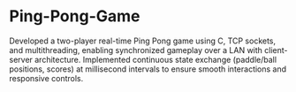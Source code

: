 # Ping-Pong-Game
Developed a two-player real-time Ping Pong game using C, TCP sockets, and multithreading, enabling synchronized gameplay over a LAN with client-server architecture. Implemented continuous state exchange (paddle/ball positions, scores) at millisecond intervals to ensure smooth interactions and responsive controls.
